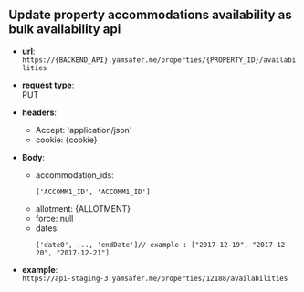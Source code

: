 
## Update property accommodations availability as bulk availability api  

* **url**:  
`https://{BACKEND_API}.yamsafer.me/properties/{PROPERTY_ID}/availabilities`  

* **request type**:  
PUT  
 
* **headers**:
    - Accept: 'application/json'
    - cookie: {cookie}  

* **Body**:
    - accommodation_ids: 
        ```
        ['ACCOMM1_ID', 'ACCOMM1_ID']
        ```
    - allotment: {ALLOTMENT}
    - force: null
    - dates:
        ```
        ['date0', ..., 'endDate']// example : ["2017-12-19", "2017-12-20", "2017-12-21"]
        ```
    
* **example**:  
`https://api-staging-3.yamsafer.me/properties/12188/availabilities`  
